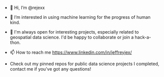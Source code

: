 - 👋 Hi, I’m @rejexx
- 👀 I’m interested in using machine learning for the progress of human kind.
- 💞️ I'm always open for interesting projects, especially related to geospatial data science.  I'd be happy to collaborate or join a hack-a-thon.
- 📫 How to reach me https://www.linkedin.com/in/jeffreyjex/

- Check out my pinned repos for public data science projects I completed, contact me if you've got any questions!

<!---
rejexx/rejexx is a ✨ special ✨ repository because its `README.md` (this file) appears on your GitHub profile.
You can click the Preview link to take a look at your changes.
--->
